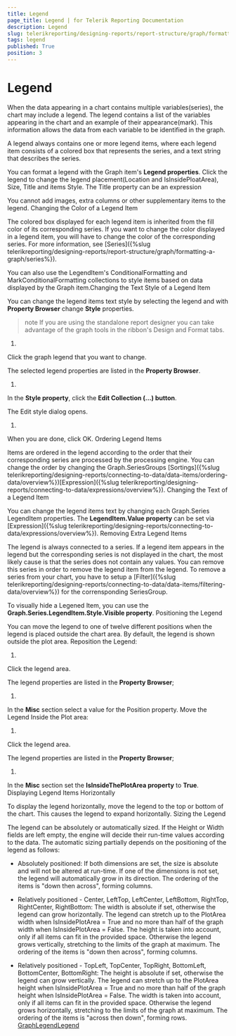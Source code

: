 ```yaml
---
title: Legend
page_title: Legend | for Telerik Reporting Documentation
description: Legend
slug: telerikreporting/designing-reports/report-structure/graph/formatting-a-graph/legend
tags: legend
published: True
position: 3
---
```


# Legend



When the data appearing in a chart contains multiple variables(series), the chart may include a legend.
        The legend contains a list of the variables appearing in the chart and an example of their appearance(mark).
        This information allows the data from each variable to be identified in the graph.
      

A legend always contains one or more legend items, where each legend item consists of a colored box that represents the series,
        and a text string that describes the series.
      

You can format a legend with the Graph item's __Legend properties__.
        Click the legend to change the legend placement(Location and IsInsidePloatArea), Size, Title and items Style. The Title property can be an expression
      

You cannot add images, extra columns or other supplementary items to the legend.
      Changing the Color of a Legend Item

The colored box displayed for each legend item is inherited from the fill color of its corresponding series.
          If you want to change the color displayed in a legend item, you will have to change the color of the corresponding series.
          For more information, see [Series]({%slug telerikreporting/designing-reports/report-structure/graph/formatting-a-graph/series%}).
        

You can also use the LegendItem's ConditionalFormatting and MarkConditionalFormatting collections to style items based on data displayed by the Graph item.Changing the Text Style of a Legend Item

You can change the legend items text style by selecting the legend and with __Property Browser__ change __Style__ properties.
        

>note If you are using the standalone report designer you can take advantage of the graph tools in the ribbon's Design and Format tabs.          


1. 

Click the graph legend that you want to change.

The selected legend properties are listed in the __Property Browser__.
                

1. 

In the __Style property__, click the __Edit Collection (…) button__.
                

The Edit style dialog opens.
                

1. 

When you are done, click OK.
                Ordering Legend Items

Items are ordered in the legend according to the order that their corresponding series are processed by the processing engine.
          You can change the order by changing the Graph.SeriesGroups [Sortings]({%slug telerikreporting/designing-reports/connecting-to-data/data-items/ordering-data/overview%})[Expression]({%slug telerikreporting/designing-reports/connecting-to-data/expressions/overview%}).
        Changing the Text of a Legend Item

You can change the legend items text by changing each Graph.Series LegendItem properties. The __LegendItem.Value property__ can be set via [Expression]({%slug telerikreporting/designing-reports/connecting-to-data/expressions/overview%}).
        Removing Extra Legend Items

The legend is always connected to a series.
          If a legend item appears in the legend but the corresponding series is not displayed in the chart,
          the most likely cause is that the series does not contain any values.
          You can remove this series in order to remove the legend item from the legend.
          To remove a series from your chart, you have to setup a [Filter]({%slug telerikreporting/designing-reports/connecting-to-data/data-items/filtering-data/overview%}) for the corrensponding SeriesGroup.
        

To visually hide a Legened Item, you can use the __Graph.Series.LegendItem.Style.Visible property__.
        Positioning the Legend

You can move the legend to one of twelve different positions when the legend is placed outside the chart area.
          By default, the legend is shown outside the plot area.
        Reposition the Legend:

1. 

Click the legend area.

The legend properties are listed in the __Property Browser__;
                

1. 

In the __Misc__ section select a value for the Position property.
                Move the Legend Inside the Plot area:

1. 

Click the legend area.

The legend properties are listed in the __Property Browser__;
                

1. 

In the __Misc__ section set the __IsInsideThePlotArea property__ to __True__.
                Displaying Legend Items Horizontally

To display the legend horizontally, move the legend to the top or bottom of the chart. This causes the legend to expand horizontally.
                Sizing the Legend
      

The legend can be absolutely or automatically sized.
          If the Height or Width fields are left empty, the engine will decide their run-time values according to the data.
          The automatic sizing partially depends on the positioning of the legend as follows:
        

* Absolutely positioned:
            If both dimensions are set, the size is absolute and will not be altered at run-time.
            If one of the dimensions is not set, the legend will automatically grow in its direction.
            The ordering of the items is "down then across", forming columns.
            

* Relatively positioned - Center, LeftTop, LeftCenter, LeftBottom, RightTop, RightCenter, RightBottom:
            The width is absolute if set, otherwise the legend can grow horizontally.
              The legend can stretch up to the PlotArea width when IsInsidePlotArea = True and no more than half of the graph width when IsInsidePlotArea = False.
            The height is taken into account, only if all items can fit in the provided space.
              Otherwise the legend grows vertically, stretching to the limits of the graph at maximum.
            The ordering of the items is "down then across", forming columns.
            

* Relatively positioned - TopLeft, TopCenter, TopRight, BottomLeft, BottomCenter, BottomRight:
            The height is absolute if set, otherwise the legend can grow vertically.
              The legend can stretch up to the PlotArea height when IsInsidePlotArea = True and no more than half of the graph height when IsInsidePlotArea = False.
            The width is taken into account, only if all items can fit in the provided space.
              Otherwise the legend grows horizontally, stretching to the limits of the graph at maximum.
            The ordering of the items is "across then down", forming rows.
            [GraphLegend](/reporting/api/Telerik.Reporting.GraphLegend)[Legend](/reporting/api/Telerik.Reporting.Graph#Telerik_Reporting_Graph_Legend)
